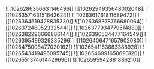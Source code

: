 ![[1026286356631146496]]
![[1026294935648002048]]
![[1026357163151642624]]
![[1026361761811689472]]
![[1026364619428835330]]
![[1026368378766680064]]
![[1026372480523325441]]
![[1026377934779514880]]
![[1026382296666886144]]
![[1026390534477164549]]
![[1026395499329335296]]
![[1026406471657902080]]
![[1026475008477020162]]
![[1026541163883388928]]
![[1026543419496095745]]
![[1026546991650693120]]
![[1026551374614429696]]
![[1026595942881886210]]
